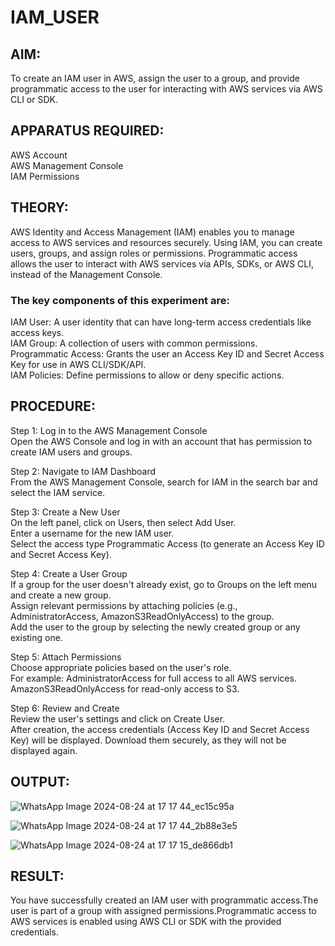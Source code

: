 # IAM_USER

## AIM:
To create an IAM user in AWS, assign the user to a group, and provide programmatic access to the user for interacting with AWS services via AWS CLI or SDK.

## APPARATUS REQUIRED:
AWS Account</BR>
AWS Management Console</BR>
IAM Permissions</BR>

## THEORY:
AWS Identity and Access Management (IAM) enables you to manage access to AWS services and resources securely. Using IAM, you can create users, groups, and assign roles or permissions. Programmatic access allows the user to interact with AWS services via APIs, SDKs, or AWS CLI, instead of the Management Console.

### The key components of this experiment are:

IAM User: A user identity that can have long-term access credentials like access keys.</br>
IAM Group: A collection of users with common permissions.</br>
Programmatic Access: Grants the user an Access Key ID and Secret Access Key for use in AWS CLI/SDK/API.</br>
IAM Policies: Define permissions to allow or deny specific actions.</br>

## PROCEDURE:

Step 1: Log in to the AWS Management Console</BR>
Open the AWS Console and log in with an account that has permission to create IAM users and groups.</BR>

Step 2: Navigate to IAM Dashboard</BR>
From the AWS Management Console, search for IAM in the search bar and select the IAM service.</BR>

Step 3: Create a New User</BR>
On the left panel, click on Users, then select Add User.</BR>
Enter a username for the new IAM user.</BR>
Select the access type Programmatic Access (to generate an Access Key ID and Secret Access Key).</BR>

Step 4: Create a User Group</BR>
If a group for the user doesn't already exist, go to Groups on the left menu and create a new group.</BR>
Assign relevant permissions by attaching policies (e.g., AdministratorAccess, AmazonS3ReadOnlyAccess) to the group.</BR>
Add the user to the group by selecting the newly created group or any existing one.</BR>

Step 5: Attach Permissions </BR>
Choose appropriate policies based on the user's role. </BR>
For example:
AdministratorAccess for full access to all AWS services.</BR>
AmazonS3ReadOnlyAccess for read-only access to S3.</BR>

Step 6: Review and Create</BR>
Review the user's settings and click on Create User.</BR>
After creation, the access credentials (Access Key ID and Secret Access Key) will be displayed. Download them securely, as they will not be displayed again.</BR>

## OUTPUT:

![WhatsApp Image 2024-08-24 at 17 17 44_ec15c95a](https://github.com/user-attachments/assets/0cd216a1-d103-44da-b203-4917a388248b)

![WhatsApp Image 2024-08-24 at 17 17 44_2b88e3e5](https://github.com/user-attachments/assets/52dc9244-156f-4c84-bb98-3dcd5d3e14a1)

![WhatsApp Image 2024-08-24 at 17 17 15_de866db1](https://github.com/user-attachments/assets/032c34db-3a6f-4123-8600-96a8b8703481)

## RESULT:
You have successfully created an IAM user with programmatic access.The user is part of a group with assigned permissions.Programmatic access to AWS services is enabled using AWS CLI or SDK with the provided credentials.
